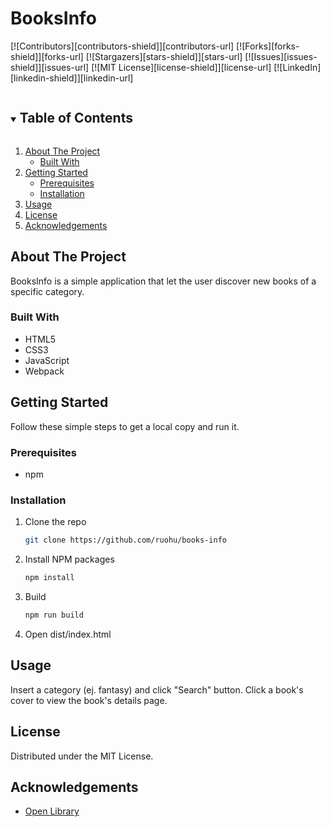 # BooksInfo
<!--
*** To avoid retyping too much info. Do a search and replace for the following:
*** github_username, repo_name, twitter_handle, email, project_title, project_description
-->



<!-- PROJECT SHIELDS -->
<!--
*** I'm using markdown "reference style" links for readability.
*** Reference links are enclosed in brackets [ ] instead of parentheses ( ).
*** See the bottom of this document for the declaration of the reference variables
*** for contributors-url, forks-url, etc. This is an optional, concise syntax you may use.
*** https://www.markdownguide.org/basic-syntax/#reference-style-links
-->
[![Contributors][contributors-shield]][contributors-url]
[![Forks][forks-shield]][forks-url]
[![Stargazers][stars-shield]][stars-url]
[![Issues][issues-shield]][issues-url]
[![MIT License][license-shield]][license-url]
[![LinkedIn][linkedin-shield]][linkedin-url]

<!-- TABLE OF CONTENTS -->
<details open="open">
  <summary><h2 style="display: inline-block">Table of Contents</h2></summary>
  <ol>
    <li>
      <a href="#about-the-project">About The Project</a>
      <ul>
        <li><a href="#built-with">Built With</a></li>
      </ul>
    </li>
    <li>
      <a href="#getting-started">Getting Started</a>
      <ul>
        <li><a href="#prerequisites">Prerequisites</a></li>
        <li><a href="#installation">Installation</a></li>
      </ul>
    </li>
    <li><a href="#usage">Usage</a></li>
    <li><a href="#license">License</a></li>
    <li><a href="#acknowledgements">Acknowledgements</a></li>
  </ol>
</details>



<!-- ABOUT THE PROJECT -->
## About The Project

BooksInfo is a simple application that let the user discover new books of a specific category. 


### Built With

* HTML5
* CSS3
* JavaScript
* Webpack


<!-- GETTING STARTED -->
## Getting Started

Follow these simple steps to get a local copy and run it.

### Prerequisites

* npm

### Installation

1. Clone the repo
   ```sh
   git clone https://github.com/ruohu/books-info
   ```
2. Install NPM packages
   ```sh
   npm install
   ```
3. Build
   ```sh
   npm run build
   ```
4. Open dist/index.html


<!-- USAGE EXAMPLES -->
## Usage

Insert a category (ej. fantasy) and click "Search" button.
Click a book's cover to view the book's details page.


<!-- LICENSE -->
## License

Distributed under the MIT License.


<!-- ACKNOWLEDGEMENTS -->
## Acknowledgements

* [Open Library](https://openlibrary.org/)
